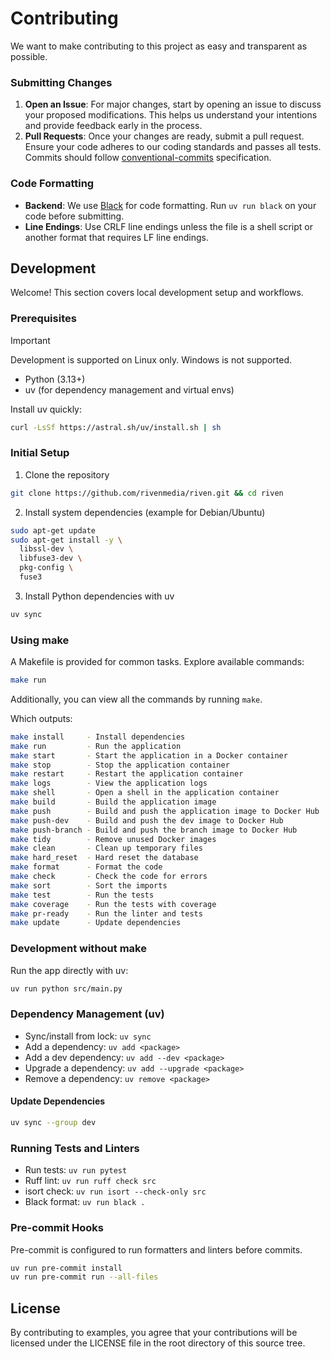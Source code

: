 # Contributing

We want to make contributing to this project as easy and transparent as
possible.

### Submitting Changes

1. **Open an Issue**: For major changes, start by opening an issue to discuss your proposed modifications. This helps us understand your intentions and provide feedback early in the process.
2. **Pull Requests**: Once your changes are ready, submit a pull request. Ensure your code adheres to our coding standards and passes all tests. Commits should follow [conventional-commits](https://www.conventionalcommits.org/) specification.

### Code Formatting

-   **Backend**: We use [Black](https://black.readthedocs.io/en/stable/) for code formatting. Run `uv run black` on your code before submitting.
-   **Line Endings**: Use CRLF line endings unless the file is a shell script or another format that requires LF line endings.

## Development

Welcome! This section covers local development setup and workflows.

### Prerequisites
> [!IMPORTANT]
> Development is supported on Linux only. Windows is not supported.

- Python (3.13+)
- uv (for dependency management and virtual envs)

Install uv quickly:

```bash
curl -LsSf https://astral.sh/uv/install.sh | sh
```


### Initial Setup

1) Clone the repository

```sh
git clone https://github.com/rivenmedia/riven.git && cd riven
```

2) Install system dependencies (example for Debian/Ubuntu)

```sh
sudo apt-get update
sudo apt-get install -y \
  libssl-dev \
  libfuse3-dev \
  pkg-config \
  fuse3
```

3) Install Python dependencies with uv

```sh
uv sync
```

### Using make

A Makefile is provided for common tasks. Explore available commands:

```sh
make run
```

Additionally, you can view all the commands by running `make`.

Which outputs:

```sh
make install     - Install dependencies
make run         - Run the application
make start       - Start the application in a Docker container
make stop        - Stop the application container
make restart     - Restart the application container
make logs        - View the application logs
make shell       - Open a shell in the application container
make build       - Build the application image
make push        - Build and push the application image to Docker Hub
make push-dev    - Build and push the dev image to Docker Hub
make push-branch - Build and push the branch image to Docker Hub
make tidy        - Remove unused Docker images
make clean       - Clean up temporary files
make hard_reset  - Hard reset the database
make format      - Format the code
make check       - Check the code for errors
make sort        - Sort the imports
make test        - Run the tests
make coverage    - Run the tests with coverage
make pr-ready    - Run the linter and tests
make update      - Update dependencies
```
### Development without make

Run the app directly with uv:

```sh
uv run python src/main.py
```

### Dependency Management (uv)

- Sync/install from lock: `uv sync`
- Add a dependency: `uv add <package>`
- Add a dev dependency: `uv add --dev <package>`
- Upgrade a dependency: `uv add --upgrade <package>`
- Remove a dependency: `uv remove <package>`

#### Update Dependencies

```sh
uv sync --group dev
```

### Running Tests and Linters

- Run tests: `uv run pytest`
- Ruff lint: `uv run ruff check src`
- isort check: `uv run isort --check-only src`
- Black format: `uv run black .`

### Pre-commit Hooks

Pre-commit is configured to run formatters and linters before commits.

```sh
uv run pre-commit install
uv run pre-commit run --all-files
```
## License

By contributing to examples, you agree that your contributions will be licensed
under the LICENSE file in the root directory of this source tree.
